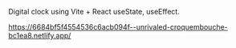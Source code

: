 Digital clock using Vite + React useState, useEffect.

https://6684bf5f4554536c6acb094f--unrivaled-croquembouche-bc1ea8.netlify.app/
